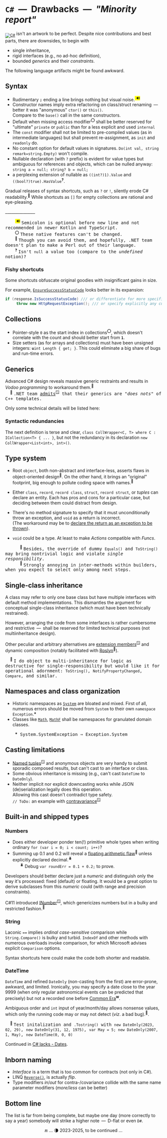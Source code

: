 # `C#` &nbsp;&mdash;&nbsp; Drawbacks &nbsp;&mdash;&nbsp; _"Minority report"_

<sub>[![C#](https://custom-icon-badges.demolab.com/badge/C%23-%23239120.svg?logo=cshrp&logoColor=white)](#)</sub> isn't an artwork to be perfect. Despite nice contributions and best parts, there are downsides, to begin with

- single inheritance,
- rigid interfaces (e.g., no ad-hoc definition),
- bounded _generics_ and their _constraints_.

The following language artifacts might be found awkward. 

## Syntax

- Rudimentary **`;`** ending a line brings nothing but visual noise.<sup><mark>&thinsp;&thinsp;🔊</mark></sup>
- Constructor names imply extra refactoring on class/struct renaming &thinsp;&mdash;&thinsp; better it was "anonymous" `ctor()` or `this()`.\
Compare to the `base()` call in the same constructors.
- Default when missing access modifier<sup>⭕</sup> shall be better reserved for "ultimate" `private` or  `public` than for a less explicit and used `internal`
- The `const` modifier shall not be limited to pre-compiled values (as in intermediate languages) but shall prevent re-assignment, as `init` and `readonly` do.
- No constant option for default values in signatures. `Do(int val, string remark=string.Empty)` won't compile.
- Nullable declaration (with `?` prefix) is evident for value types but ambiguous for references and objects, which can be nulled anyway:\
`string a = null; string? b = null;`
- a perplexing extension of nullable as `((int?)1).Value` and `((bool?)true).HasValue`<sup>❓</sup>.

Gradual releases of syntax shortcuts, such as `?` or `!`, silently erode C# readability.<sup>🙋</sup> While shortcuts as `[]` for empty collections are rational and eye-pleasing.

\_______________

&nbsp; &nbsp; &nbsp; &nbsp; <sup><mark>&thinsp;&thinsp;🔊</mark></sup> <samp>Semicolon is optional before new line and not recommended in newer Kotlin and TypeScript.</samp>\
&nbsp; &nbsp; &nbsp; &nbsp; <sup>⭕</sup> <samp>These native features can't be changed.</samp>\
&nbsp; &nbsp; &nbsp; &nbsp; <sup>🙋</sup> <samp>Though you can avoid them, and hopefully, .NET team doesn't plan to make a Perl out of their language.</samp>\
&nbsp; &nbsp; &nbsp; &nbsp; <sup>❓</sup> <samp>Isn't `null` a value too (compare to the _undefined_ notion)?</samp>

### Fishy shortcuts

Some shortcuts obfuscate original goodies with insignificant gains in size.

For example, [`EnsureSuccessStatusCode`](https://learn.microsoft.com/en-us/dotnet/api/system.net.http.httpresponsemessage.ensuresuccessstatuscode) looks better in its expansion:

```csharp
if (response.IsSuccessStatusCode) /// or differentiate for more specific conditions
     throw new HttpRequestException(); /// or specify explicitly any custom exception
```
## Collections

- Pointer-style `0` as the start index in collections<sup>⭕</sup>, which doesn't correlate with the count and should better start from **`1`**.
- Size setters (as for arrays and collections) must have been unsigned integers: <code><b>u</b>int Length { get; }</code>. This could eliminate a big share of bugs and run-time errors.

## Generics

Advanced C# design reveals massive generic restraints and results in *Vodoo programming* to workaround them.<sup>🙋</sup>\
&nbsp; &nbsp; <sup>🙋</sup> <samp>.NET team [admits](https://learn.microsoft.com/en-us/dotnet/csharp/programming-guide/generics/differences-between-cpp-templates-and-csharp-generics)<sup>🪟</sup> that their generics are "_does nots_" of C++ templates.</samp>

Only some technical details will be listed here:

### Syntactic redundancies

The next definition is terse and clear, `class CollWrapper<C, T> where C : ICollection<T> { ... }`, but not the redundancy in its declaration `new CollWrapper<List<int>, int>()`.

## Type system
  
- Root `object`, both non-abstract and interface-less, asserts flaws in object-oriented design<sup>🐡</sup>. On the other hand, it brings an "original" footprint, big enough to pollute coding space with names.<sup>👣</sup>

- Either `class`, `record`, `record class`, `struct`, `record struct`, or *tuples* can declare an entity. Each has pros and cons for a particular case, but deciding between them could distract from design.

- There's no method signature to specify that it must unconditionally throw an exception, and `void` as a return is incorrect.\
(The workaround may be to [declare the return as an exception to be thrown](cs-hints.md#Gimmicks)).

- `void` could be a type. At least to make _Actions_ compatible with _Funcs_.

&nbsp; &nbsp; &nbsp; &nbsp; &nbsp; &nbsp; <sup>🐡</sup> <samp>Besides, the override of dummy `Equals()` and `ToString()` may bring nontrivial logic and violate _single responsibility_.</samp>\
&nbsp; &nbsp; &nbsp; &nbsp; &nbsp; &nbsp; <sup>👣</sup> <samp>Strongly annoying in inter-methods within builders, when you expect to select only among next steps.</samp>

## Single-class inheritance

A class may refer to only one base class but have multiple interfaces with default method implementations. This dismantles the argument for conceptual single-class inheritance (which must have been technically restrained).

However, arranging the code from some interfaces is rather cumbersome and restrictive &thinsp;&mdash;&thinsp; shall be reserved for limited technical purposes (not multiinheritance design).

Other peculiar and arbitrary alternatives are [extension members](https://docs.microsoft.com/en-us/dotnet/csharp/programming-guide/classes-and-structs/extension-methods)<sup>🪟</sup> and dynamic composition (notably facilitated with [Roslyn](https://weblog.west-wind.com/posts/2022/Jun/07/Runtime-CSharp-Code-Compilation-Revisited-for-Roslyn)<sup>🔗</sup>).

&nbsp; &nbsp; <sup>🙋</sup> <samp>I do object to multi-inheritance for logic as destructive for single-responsibility but would like it for operational adornment: `ToString()`, `NotifyPropertyChanged`, `Compare`, and similar.</samp>

## Namespaces and class organization

* Historic namespaces as [`System`](https://learn.microsoft.com/en-us/dotnet/api/system) are bloated and mixed.
First of all, numerous errors should be moved from `System` to their own `namespace Exception`.__*__
* Classes like [`Math`](https://docs.microsoft.com/en-us/dotnet/api/system.math), [`MathF`](https://docs.microsoft.com/en-us/dotnet/api/system.mathf) shall be namespaces for granulated domain classes.

&nbsp; &nbsp; &nbsp; &nbsp; __*__<samp> System.SystemException &rArr; Exception.System</samp>

## Casting limitations

- [Named tuples](https://docs.microsoft.com/en-us/archive/msdn-magazine/2017/august/essential-net-csharp-7-0-tuples-explained)<sup>🪟</sup> and anonymous objects are very handy to submit sporadic composed results, but can't cast to an interface or class.
- Some obvious inheritance is missing (e.g., can't cast `DateTime` to `DateOnly`).
- Neither implicit nor explicit downcasting works while JSON (de)serialization legally does this operation.\
Allowing this cast doesn't contradict type safety.\
`// ToDo:` an example with [contravariance](https://learn.microsoft.com/en-us/dotnet/standard/generics/covariance-and-contravariance)<sup>🪟</sup>

## Built-in and shipped types 

### Numbers
  
- Does either developer ponder ten(!) primitive whole types when writing ordinary `for (var i = 0; i < count; i++)`?
- Summing up 0.1 and 0.2 will reveal a [floating arithmetic flaw](https://docs.oracle.com/cd/E19957-01/806-3568/ncg_goldberg.html)<sup>🔗</sup> unless explicitly declared decimal.<sup>🪲</sup>\
&nbsp; &nbsp; &nbsp; <sup>🪲</sup> Debug `var roundErr = 0.1 + 0.2;` to prove.

Developers should better declare just a *numeric* and distinguish only the way it's processed: fixed (default) or floating. It would be a great option to derive subclasses from this _numeric_ could (with range and precision constraints).

C#11 introduced [INumber](https://learn.microsoft.com/en-us/dotnet/api/system.numerics.inumber-1)<sup>🪟</sup>, which genericizes numbers but in a bulky and restricted fashion.<sup>🙋</sup>

### String

Laconic `==` implies _ordinal_ _case-sensitive_ comparison while `String.Compare()` is bulky and turbid.
`IndexOf` and other methods with numerous overloads invoke comparison, for which Microsoft advises explicit `Comparison` options.

Syntax shortcuts here could make the code both shorter and readable.

### DateTime

`DateTime` and refined `DateOnly` (non-casting from the first) are error-prone, awkward, and limited. 
Ironically, you may specify a date close to the year 9999 (when only regular astronomical events can be predicted that precisely) but not a recorded one before [Common&nbsp;Era](https://en.wikipedia.org/wiki/Common_Era)<sup><b>w</b></sup>.

Ambiguous order and `int` input of year/month/day allows nonsense values, which only the running code may or may not detect (_viz_. a bad bug).<sup>🐛</sup>.

&nbsp; &nbsp; <sup>🐛</sup> <samp>Test initalization and `.Tostring()` with `new DateOnly(2023, 02, 29)`, `new DateOnly(31, 12, 1975)`, `var May = 5; new DateOnly(2007, 1, May)`, `new DateTime(0, 0, 0)`</samp>

Continued in [C# lacks - Dates](parts/cs-lacks-parts.md#Dates).

## Inborn naming

-  *Interface* is a term that is too common for contracts (not only in C#).
- LINQ [`Reverse()`](https://learn.microsoft.com/de-de/dotnet/api/system.linq.enumerable.reverse), is actually *flip*.
- Type modifiers _in_/_out_ for contra-/covariance collide with the same name parameter modifiers (_more_/_less_ can be better)

## Bottom line

The list is far from being complete, but maybe one day (more correctly to say a year) somebody will strike a higher note &thinsp;&mdash;&thinsp; D-flat or even&nbsp;`D#`.

<div align="center">🔚 ... 🌘 2023-2025, to be continued ...</div>
